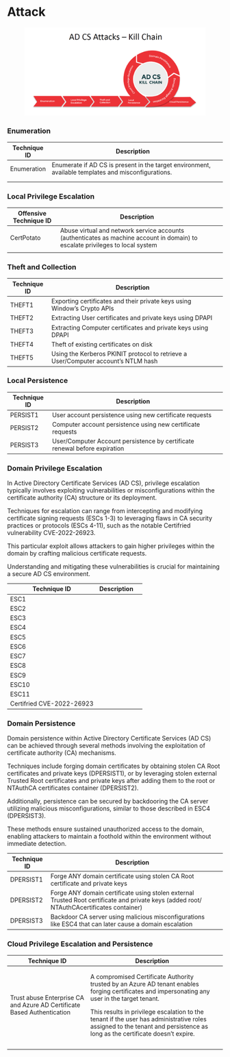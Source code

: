 # Attack

<figure><img src="../.gitbook/assets/image (3).png" alt=""><figcaption></figcaption></figure>

&#x20;

### Enumeration

<table><thead><tr><th>Technique ID</th><th width="401">Description </th><th data-hidden></th></tr></thead><tbody><tr><td>Enumeration </td><td>Enumerate if AD CS is present in the target environment, available templates and misconfigurations.</td><td></td></tr><tr><td></td><td></td><td></td></tr><tr><td></td><td></td><td></td></tr></tbody></table>

### Local Privilege Escalation

<table><thead><tr><th>Offensive Technique ID</th><th>Description</th><th data-hidden></th></tr></thead><tbody><tr><td>CertPotato</td><td>Abuse virtual and network service accounts (authenticates as machine account in domain) to escalate privileges to local system</td><td></td></tr><tr><td></td><td></td><td></td></tr></tbody></table>

### Theft and Collection



<table><thead><tr><th>Technique ID</th><th>Description</th><th data-hidden></th></tr></thead><tbody><tr><td>THEFT1</td><td>Exporting certificates and their private keys using Window’s Crypto APIs</td><td></td></tr><tr><td>THEFT2</td><td>Extracting User certificates and private keys using DPAPI</td><td></td></tr><tr><td>THEFT3</td><td>Extracting Computer certificates and private keys using DPAPI</td><td></td></tr><tr><td>THEFT4</td><td>Theft of existing certificates on disk</td><td></td></tr><tr><td>THEFT5</td><td>Using the Kerberos PKINIT protocol to retrieve a User/Computer account’s NTLM hash</td><td></td></tr></tbody></table>

### Local Persistence



<table><thead><tr><th>Technique ID</th><th>Description</th><th data-hidden></th></tr></thead><tbody><tr><td>PERSIST1</td><td>User account persistence using new certificate requests</td><td></td></tr><tr><td>PERSIST2</td><td>Computer account persistence using new certificate requests</td><td></td></tr><tr><td>PERSIST3</td><td>User/Computer Account persistence by certificate renewal before expiration</td><td></td></tr></tbody></table>

### Domain Privilege Escalation

In Active Directory Certificate Services (AD CS), privilege escalation typically involves exploiting vulnerabilities or misconfigurations within the certificate authority (CA) structure or its deployment.

Techniques for escalation can range from intercepting and modifying certificate signing requests (ESCs 1-3) to leveraging flaws in CA security practices or protocols (ESCs 4-11), such as the notable Certifried vulnerability CVE-2022-26923.&#x20;

This particular exploit allows attackers to gain higher privileges within the domain by crafting malicious certificate requests.&#x20;

Understanding and mitigating these vulnerabilities is crucial for maintaining a secure AD CS environment.

<table><thead><tr><th>Technique ID</th><th>Description</th><th data-hidden></th></tr></thead><tbody><tr><td>ESC1</td><td></td><td></td></tr><tr><td>ESC2</td><td></td><td></td></tr><tr><td>ESC3</td><td></td><td></td></tr><tr><td>ESC4</td><td></td><td></td></tr><tr><td>ESC5</td><td></td><td></td></tr><tr><td>ESC6</td><td></td><td></td></tr><tr><td>ESC7</td><td></td><td></td></tr><tr><td>ESC8</td><td></td><td></td></tr><tr><td>ESC9</td><td></td><td></td></tr><tr><td>ESC10</td><td></td><td></td></tr><tr><td>ESC11</td><td></td><td></td></tr><tr><td>Certifried CVE-2022-26923</td><td></td><td></td></tr></tbody></table>

### Domain Persistence

Domain persistence within Active Directory Certificate Services (AD CS) can be achieved through several methods involving the exploitation of certificate authority (CA) mechanisms.&#x20;

Techniques include forging domain certificates by obtaining stolen CA Root certificates and private keys (DPERSIST1), or by leveraging stolen external Trusted Root certificates and private keys after adding them to the root or NTAuthCA certificates container (DPERSIST2).&#x20;

Additionally, persistence can be secured by backdooring the CA server utilizing malicious misconfigurations, similar to those described in ESC4 (DPERSIST3).&#x20;

These methods ensure sustained unauthorized access to the domain, enabling attackers to maintain a foothold within the environment without immediate detection.

<table><thead><tr><th>Technique ID</th><th>Description</th><th data-hidden></th></tr></thead><tbody><tr><td>DPERSIST1</td><td>Forge ANY domain certificate using stolen CA Root certificate and private keys</td><td></td></tr><tr><td>DPERSIST2</td><td>Forge ANY domain certificate using stolen external Trusted Root certificate and private keys (added root/ NTAuthCAcertificates container)</td><td></td></tr><tr><td>DPERSIST3</td><td>Backdoor CA server using malicious misconfigurations like ESC4 that can later cause a domain escalation</td><td></td></tr></tbody></table>

### Cloud Privilege Escalation and Persistence



<table><thead><tr><th>Technique ID</th><th>Description</th><th data-hidden></th></tr></thead><tbody><tr><td>Trust abuse Enterprise CA and Azure AD Certificate Based Authentication</td><td><p>A compromised Certificate Authority trusted by an Azure AD tenant enables forging certificates and impersonating any user in the target tenant. </p><p>This results in privilege escalation to the tenant if the user has administrative roles assigned to the tenant and persistence as long as the certificate doesn’t expire. </p></td><td></td></tr><tr><td></td><td></td><td></td></tr><tr><td></td><td></td><td></td></tr></tbody></table>

